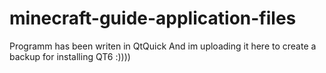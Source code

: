 # minecraft-guide-application-files

Programm has been writen in QtQuick
And im uploading it here to create a backup for installing QT6 :))))
